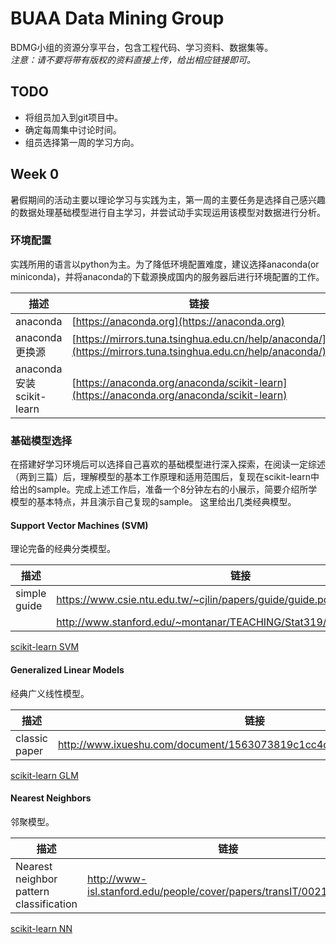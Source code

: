 # BUAA Data Mining Group

BDMG小组的资源分享平台，包含工程代码、学习资料、数据集等。  
*注意：请不要将带有版权的资料直接上传，给出相应链接即可。*

## TODO
* 将组员加入到git项目中。
* 确定每周集中讨论时间。
* 组员选择第一周的学习方向。

## Week 0 
暑假期间的活动主要以理论学习与实践为主，第一周的主要任务是选择自己感兴趣的数据处理基础模型进行自主学习，并尝试动手实现运用该模型对数据进行分析。
### 环境配置
实践所用的语言以python为主。为了降低环境配置难度，建议选择anaconda(or miniconda)，并将anaconda的下载源换成国内的服务器后进行环境配置的工作。  
  
|描述|链接|    
|---|---|  
| anaconda | [https://anaconda.org](https://anaconda.org) |  
| anaconda 更换源　| [https://mirrors.tuna.tsinghua.edu.cn/help/anaconda/](https://mirrors.tuna.tsinghua.edu.cn/help/anaconda/) |  
|anaconda 安装scikit-learn| [https://anaconda.org/anaconda/scikit-learn](https://anaconda.org/anaconda/scikit-learn) |  


### 基础模型选择
在搭建好学习环境后可以选择自己喜欢的基础模型进行深入探索，在阅读一定综述（两到三篇）后，理解模型的基本工作原理和适用范围后，复现在scikit-learn中给出的sample。完成上述工作后，准备一个8分钟左右的小展示，简要介绍所学模型的基本特点，并且演示自己复现的sample。
这里给出几类经典模型。
#### Support Vector Machines (SVM)
理论完备的经典分类模型。

|描述|链接|
|---|---|  
|simple guide|https://www.csie.ntu.edu.tw/~cjlin/papers/guide/guide.pdf |
||http://www.stanford.edu/~montanar/TEACHING/Stat319/papers/cover_nn.pdf  |


[scikit-learn SVM](http://scikit-learn.org/stable/modules/svm.html)


#### Generalized Linear Models
经典广义线性模型。  

|描述|链接|
|---|---|  
|classic paper|http://www.ixueshu.com/document/1563073819c1cc4c318947a18e7f9386.html|

[scikit-learn GLM](http://scikit-learn.org/stable/modules/linear_model.html)

#### Nearest Neighbors
邻聚模型。

|描述|链接|
|---|---|  
|Nearest neighbor pattern classification| http://www-isl.stanford.edu/people/cover/papers/transIT/0021cove.pdf|

[scikit-learn NN](http://scikit-learn.org/stable/modules/neighbors.html)


